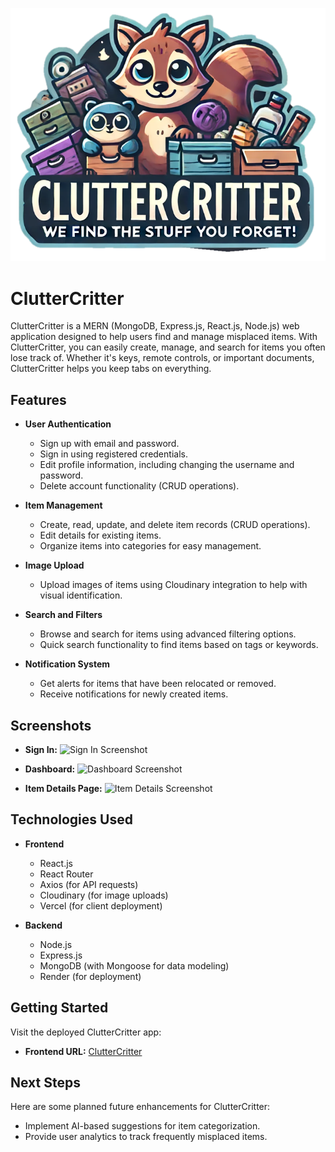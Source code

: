 ![Logo](https://github.com/lirongg/project-4-FE/blob/main/src/assets/logo.png)
# ClutterCritter

ClutterCritter is a MERN (MongoDB, Express.js, React.js, Node.js) web application designed to help users find and manage misplaced items. With ClutterCritter, you can easily create, manage, and search for items you often lose track of. Whether it's keys, remote controls, or important documents, ClutterCritter helps you keep tabs on everything.

## Features

- **User Authentication**
  - Sign up with email and password.
  - Sign in using registered credentials.
  - Edit profile information, including changing the username and password.
  - Delete account functionality (CRUD operations).

- **Item Management**
  - Create, read, update, and delete item records (CRUD operations).
  - Edit details for existing items.
  - Organize items into categories for easy management.

- **Image Upload**
  - Upload images of items using Cloudinary integration to help with visual identification.

- **Search and Filters**
  - Browse and search for items using advanced filtering options.
  - Quick search functionality to find items based on tags or keywords.

- **Notification System**
  - Get alerts for items that have been relocated or removed.
  - Receive notifications for newly created items.

## Screenshots

- **Sign In:**
  ![Sign In Screenshot](https://github.com/lirongg/project-4-FE/tree/main/src/assets/signup.png)

- **Dashboard:**
  ![Dashboard Screenshot](https://github.com/lirongg/project-4-FE/tree/main/src/assets/dashboard.png)

- **Item Details Page:**
  ![Item Details Screenshot](https://github.com/lirongg/project-4-FE/tree/main/src/assets/viewallitems.png)

## Technologies Used

- **Frontend**
  - React.js
  - React Router
  - Axios (for API requests)
  - Cloudinary (for image uploads)
  - Vercel (for client deployment)

- **Backend**
  - Node.js
  - Express.js
  - MongoDB (with Mongoose for data modeling)
  - Render (for deployment)

## Getting Started

Visit the deployed ClutterCritter app:
- **Frontend URL:** [ClutterCritter](https://project-4-fe.vercel.app/)

## Next Steps
Here are some planned future enhancements for ClutterCritter:
- Implement AI-based suggestions for item categorization.
- Provide user analytics to track frequently misplaced items.
